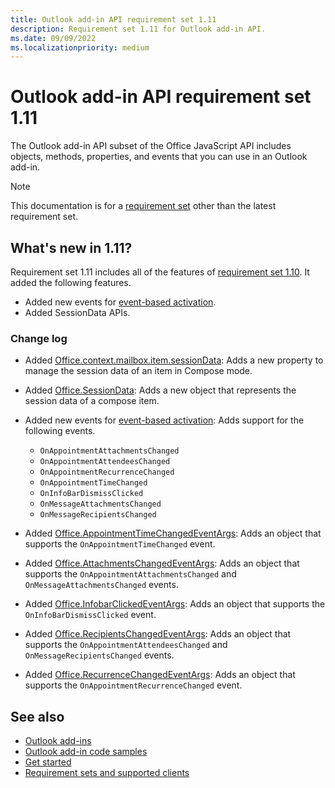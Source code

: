 ```yaml
---
title: Outlook add-in API requirement set 1.11
description: Requirement set 1.11 for Outlook add-in API.
ms.date: 09/09/2022
ms.localizationpriority: medium
---
```


# Outlook add-in API requirement set 1.11

The Outlook add-in API subset of the Office JavaScript API includes objects, methods, properties, and events that you can use in an Outlook add-in.

> [!NOTE]
> This documentation is for a [requirement set](../outlook-api-requirement-sets.md) other than the latest requirement set.

## What's new in 1.11?

Requirement set 1.11 includes all of the features of [requirement set 1.10](../requirement-set-1.10/outlook-requirement-set-1.10.md). It added the following features.

- Added new events for [event-based activation](/office/dev/add-ins/outlook/autolaunch#supported-events).
- Added SessionData APIs.

### Change log

- Added [Office.context.mailbox.item.sessionData](office.context.mailbox.item.md#properties): Adds a new property to manage the session data of an item in Compose mode.
- Added [Office.SessionData](/javascript/api/outlook/office.sessiondata?view=outlook-js-1.11&preserve-view=true): Adds a new object that represents the session data of a compose item.
- Added new events for [event-based activation](/office/dev/add-ins/outlook/autolaunch#supported-events): Adds support for the following events.

  - `OnAppointmentAttachmentsChanged`
  - `OnAppointmentAttendeesChanged`
  - `OnAppointmentRecurrenceChanged`
  - `OnAppointmentTimeChanged`
  - `OnInfoBarDismissClicked`
  - `OnMessageAttachmentsChanged`
  - `OnMessageRecipientsChanged`

- Added [Office.AppointmentTimeChangedEventArgs](/javascript/api/outlook/office.appointmenttimechangedeventargs?view=outlook-js-1.11&preserve-view=true): Adds an object that supports the `OnAppointmentTimeChanged` event.
- Added [Office.AttachmentsChangedEventArgs](/javascript/api/outlook/office.attachmentschangedeventargs?view=outlook-js-1.11&preserve-view=true): Adds an object that supports the `OnAppointmentAttachmentsChanged` and `OnMessageAttachmentsChanged` events.
- Added [Office.InfobarClickedEventArgs](/javascript/api/outlook/office.infobarclickedeventargs?view=outlook-js-1.11&preserve-view=true): Adds an object that supports the `OnInfoBarDismissClicked` event.
- Added [Office.RecipientsChangedEventArgs](/javascript/api/outlook/office.recipientschangedeventargs?view=outlook-js-1.11&preserve-view=true): Adds an object that supports the `OnAppointmentAttendeesChanged` and `OnMessageRecipientsChanged` events.
- Added [Office.RecurrenceChangedEventArgs](/javascript/api/outlook/office.recurrencechangedeventargs?view=outlook-js-1.11&preserve-view=true): Adds an object that supports the `OnAppointmentRecurrenceChanged` event.

## See also

- [Outlook add-ins](/office/dev/add-ins/outlook/outlook-add-ins-overview)
- [Outlook add-in code samples](https://developer.microsoft.com/outlook/gallery/?filterBy=Outlook,Samples,Add-ins)
- [Get started](/office/dev/add-ins/quickstarts/outlook-quickstart)
- [Requirement sets and supported clients](../outlook-api-requirement-sets.md)
